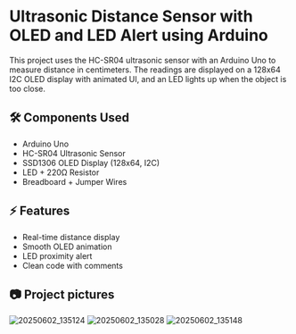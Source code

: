 # Ultrasonic Distance Sensor with OLED and LED Alert using Arduino

This project uses the HC-SR04 ultrasonic sensor with an Arduino Uno to measure distance in centimeters. The readings are displayed on a 128x64 I2C OLED display with animated UI, and an LED lights up when the object is too close.

## 🛠 Components Used
- Arduino Uno
- HC-SR04 Ultrasonic Sensor
- SSD1306 OLED Display (128x64, I2C)
- LED + 220Ω Resistor
- Breadboard + Jumper Wires

## ⚡ Features
- Real-time distance display
- Smooth OLED animation
- LED proximity alert
- Clean code with comments

## 📷 Project pictures

![20250602_135124](https://github.com/user-attachments/assets/5a26f493-aed8-4ef9-ad28-b9e59d5eb51d)
![20250602_135028](https://github.com/user-attachments/assets/90aee8a7-6b07-491a-bb95-85a178c9583a)
![20250602_135148](https://github.com/user-attachments/assets/1ffd8735-6cd4-445c-87cb-dc353fe47c62)

